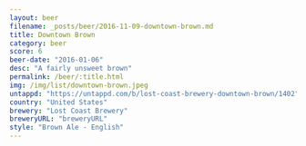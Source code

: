 ```yaml
---
layout: beer
filename: _posts/beer/2016-11-09-downtown-brown.md
title: Downtown Brown
category: beer
score: 6
beer-date: "2016-01-06"
desc: "A fairly unsweet brown"
permalink: /beer/:title.html
img: /img/list/downtown-brown.jpeg
untappd: "https://untappd.com/b/lost-coast-brewery-downtown-brown/1402"
country: "United States"
brewery: "Lost Coast Brewery"
breweryURL: "breweryURL"
style: "Brown Ale - English"
---
```

